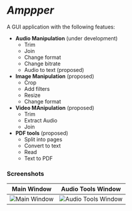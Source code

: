 # _Amppper_

A GUI application with the following featues:
  - **Audio Manipulation** (under development)
    - Trim
    - Join
    - Change format
    - Change bitrate
    - Audio to text (proposed)
  - **Image Manipulation** (proposed)
    - Crop
    - Add filters
    - Resize
    - Change format
  - **Video MAnipulation** (proposed)
    - Trim
    - Extract Audio
    - Join
  - **PDF tools** (proposed)
    - Split into pages
    - Convert to text
    - Read
    - Text to PDF
    
### Screenshots
   Main Window                                     |     Audio Tools Window
   :----------------------------------------------:|:----------------------------------------------:
   ![Main Window](https://i.imgur.com/obofvrT.png) | ![Audio Tools Window](https://i.imgur.com/obofvrT.png)
